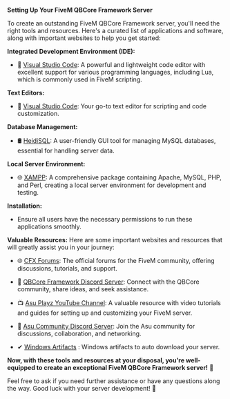 **Setting Up Your FiveM QBCore Framework Server**

To create an outstanding FiveM QBCore Framework server, you'll need the right tools and resources. Here's a curated list of applications and software, along with important websites to help you get started:

**Integrated Development Environment (IDE):**
- 🚀 [Visual Studio Code](https://code.visualstudio.com/): A powerful and lightweight code editor with excellent support for various programming languages, including Lua, which is commonly used in FiveM scripting.

**Text Editors:**
- 📝 [Visual Studio Code](https://code.visualstudio.com/): Your go-to text editor for scripting and code customization.

**Database Management:**
- 🛢️ [HeidiSQL](https://www.heidisql.com/): A user-friendly GUI tool for managing MySQL databases, essential for handling server data.

**Local Server Environment:**
- 🌐 [XAMPP](https://www.apachefriends.org/): A comprehensive package containing Apache, MySQL, PHP, and Perl, creating a local server environment for development and testing.

**Installation:**
- Ensure all users have the necessary permissions to run these applications smoothly.

**Valuable Resources:**
Here are some important websites and resources that will greatly assist you in your journey:

- 🌐 [CFX Forums](https://forum.cfx.re/): The official forums for the FiveM community, offering discussions, tutorials, and support.

- 💬 [QBCore Framework Discord Server](https://discord.gg/qbcore): Connect with the QBCore community, share ideas, and seek assistance.

- 📺 [Asu Playz YouTube Channel](https://www.youtube.com/channel/UCnZkTLjMeKwApQ7NltdRIaA): A valuable resource with video tutorials and guides for setting up and customizing your FiveM server.

- 💬 [Asu Community Discord Server](https://discord.gg/CBSMwRSneZ): Join the Asu community for discussions, collaboration, and networking.

- ✔ [Windows Artifacts](https://runtime.fivem.net/artifacts/fivem/build_server_windows/master/) : Windows artifacts to auto download your server.

**Now, with these tools and resources at your disposal, you're well-equipped to create an exceptional FiveM QBCore Framework server!** 🌟

Feel free to ask if you need further assistance or have any questions along the way. Good luck with your server development! 🚀
